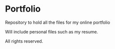 # Portfolio
Repository to hold all the files for my online portfolio

Will include personal files such as my resume.

All rights reserved.
